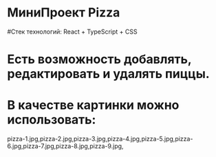# МиниПроект Pizza
#Стек технологий: React + TypeScript + CSS
# Есть возможность добавлять, редактировать и удалять пиццы. 
# В качестве картинки можно использовать:
pizza-1.jpg,pizza-2.jpg,pizza-3.jpg,pizza-4.jpg,pizza-5.jpg,pizza-6.jpg,pizza-7.jpg,pizza-8.jpg,pizza-9.jpg,